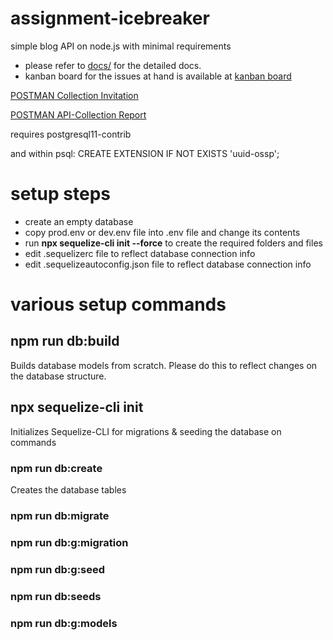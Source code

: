 # assignment-icebreaker
simple blog API on node.js with minimal requirements

* please refer to [docs/](https://cgencer.github.io/assignment-icebreaker/) for the detailed docs.
* kanban board for the issues at hand is available at [kanban board](https://cgencer.github.io/assignment-icebreaker/kanban.html)

[POSTMAN Collection Invitation](https://app.getpostman.com/join-team?invite_code=7fb999cabcec15df2ab29b671cb8322f)

[POSTMAN API-Collection Report](docs/api-report.html)

requires 
postgresql11-contrib

and within psql:
CREATE EXTENSION IF NOT EXISTS 'uuid-ossp';


# setup steps

* create an empty database
* copy prod.env or dev.env file into .env file and change its contents
* run **npx sequelize-cli init --force** to create the required folders and files
* edit .sequelizerc file to reflect database connection info
* edit .sequelizeautoconfig.json file to reflect database connection info

# various setup commands

## npm run db:build

Builds database models from scratch. Please do this to reflect changes on the database structure.

## npx sequelize-cli init

Initializes Sequelize-CLI for migrations & seeding the database on commands

### npm run db:create

Creates the database tables

### npm run db:migrate

### npm run db:g:migration

### npm run db:g:seed

### npm run db:seeds

### npm run db:g:models

